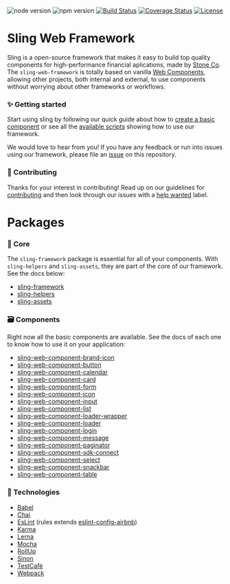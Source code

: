 ![node version][node-badge]
![npm version][npm-badge]
[![Build Status][build-status]][travis-url]
[![Coverage Status][coverage-status]][coveralls-url]
[![License][license-badge]][license-url]

# Sling Web Framework
Sling is a open-source framework that makes it easy to build top quality components for high-performance financial aplications, made by [Stone Co](https://stone.com.br). The `sling-web-framework` is totally based on vanilla [Web Components](https://www.webcomponents.org/introduction), allowing other projects, both internal and external, to use components without worrying about other frameworks or workflows.

### :sparkles: Getting started

Start using sling by following our quick guide about how to [create a basic component](https://github.com/stone-payments/sling-web-framework/wiki/Creating-a-new-basic-component) or see all the [available scripts](https://github.com/stone-payments/sling-web-framework/wiki/Available-Scripts) showing how to use our framework.

We would love to hear from you! If you have any feedback or run into issues using our framework, please file
an [issue](https://github.com/stone-payments/sling-web-framework/issues/new) on this repository.

### :rocket: Contributing
Thanks for your interest in contributing! Read up on our guidelines for
[contributing](https://github.com/stone-payments/sling-web-framework/blob/master/.github/CONTRIBUTING.md)
and then look through our issues with a [help wanted](https://github.com/stone-payments/sling-web-framework/issues?q=is%3Aopen+is%3Aissue+label%3A%22help+wanted%22)
label.

# Packages

### :black_heart: Core
The `sling-framework` package is essential for all of your components. With `sling-helpers` and `sling-assets`, they are part of the core of our framework. See the docs below:

* [sling-framework](https://github.com/stone-payments/sling-web-framework/tree/master/packages/sling-framework)
* [sling-helpers](https://github.com/stone-payments/sling-web-framework/tree/master/packages/sling-helpers)
* [sling-assets](https://github.com/stone-payments/sling-web-framework/tree/master/packages/sling-assets)

### :card_file_box: Components
Right now all the basic components are available. See the docs of each one to know how to use it on your application:

* [sling-web-component-brand-icon](https://github.com/stone-payments/sling-web-framework/tree/master/packages/)
* [sling-web-component-button](https://github.com/stone-payments/sling-web-framework/tree/master/packages/)
* [sling-web-component-calendar](https://github.com/stone-payments/sling-web-framework/tree/master/packages/)
* [sling-web-component-card](https://github.com/stone-payments/sling-web-framework/tree/master/packages/)
* [sling-web-component-form](https://github.com/stone-payments/sling-web-framework/tree/master/packages/)
* [sling-web-component-icon](https://github.com/stone-payments/sling-web-framework/tree/master/packages/)
* [sling-web-component-input](https://github.com/stone-payments/sling-web-framework/tree/master/packages/)
* [sling-web-component-list](https://github.com/stone-payments/sling-web-framework/tree/master/packages/)
* [sling-web-component-loader-wrapper](https://github.com/stone-payments/sling-web-framework/tree/master/packages/)
* [sling-web-component-loader](https://github.com/stone-payments/sling-web-framework/tree/master/packages/)
* [sling-web-component-login](https://github.com/stone-payments/sling-web-framework/tree/master/packages/)
* [sling-web-component-message](https://github.com/stone-payments/sling-web-framework/tree/master/packages/)
* [sling-web-component-paginator](https://github.com/stone-payments/sling-web-framework/tree/master/packages/)
* [sling-web-component-sdk-connect](https://github.com/stone-payments/sling-web-framework/tree/master/packages/)
* [sling-web-component-select](https://github.com/stone-payments/sling-web-framework/tree/master/packages/)
* [sling-web-component-snackbar](https://github.com/stone-payments/sling-web-framework/tree/master/packages/)
* [sling-web-component-table](https://github.com/stone-payments/sling-web-framework/tree/master/packages/)

### :green_apple: Technologies
* [Babel](https://babeljs.io/)
* [Chai](https://www.chaijs.com/)
* [EsLint](https://eslint.org/) (rules extends [eslint-config-airbnb](https://www.npmjs.com/package/eslint-config-airbnb))
* [Karma](https://karma-runner.github.io)
* [Lerna](https://lernajs.io/)
* [Mocha](https://mochajs.org/)
* [RollUp](https://rollupjs.org/guide/en)
* [Sinon](https://sinonjs.org/)
* [TestCafé](http://devexpress.github.io/testcafe/)
* [Webpack](https://webpack.js.org/)

[node-badge]: https://img.shields.io/badge/node%20version-8.x.x-brightgreen.svg
[npm-badge]: https://img.shields.io/badge/npm%20version-6.x.x-blue.svg
[build-status]: https://travis-ci.org/stone-payments/sling-web-framework.svg?branch=master
[coverage-status]: https://coveralls.io/repos/github/stone-payments/sling-web-framework/badge.svg?branch=master
[license-badge]: https://badgen.net/github/license/stone-payments/sling-web-framework
[travis-url]: https://travis-ci.org/stone-payments/sling-web-framework
[coveralls-url]: https://coveralls.io/github/stone-payments/sling-web-framework
[license-url]: https://github.com/stone-payments/sling-web-framework/blob/master/LICENSE
